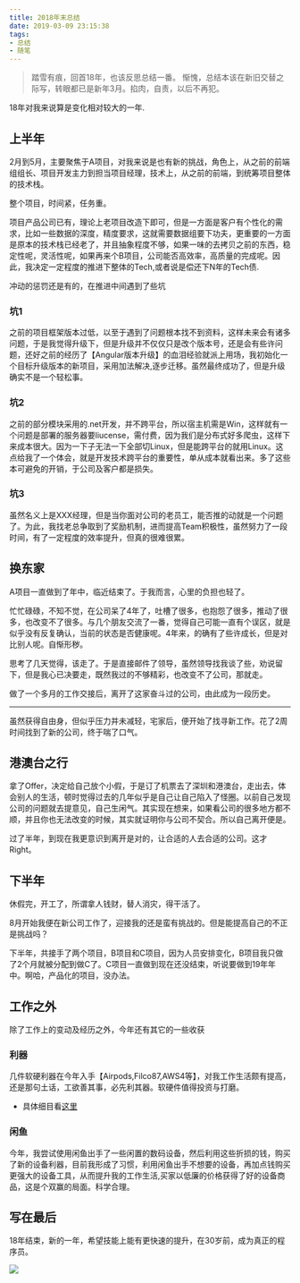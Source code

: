 ```yaml
---
title: 2018年末总结
date: 2019-03-09 23:15:38
tags:
- 总结
- 随笔
---
```

> 踏雪有痕，回首18年，也该反思总结一番。
惭愧，总结本该在新旧交替之际写，转眼都已是新年3月。掐肉，自责，以后不再犯。

18年对我来说算是变化相对较大的一年.

## 上半年
2月到5月，主要聚焦于A项目，对我来说是也有新的挑战，角色上，从之前的前端组组长、项目开发主力到担当项目经理，技术上，从之前的前端，到统筹项目整体的技术栈。

整个项目，时间紧，任务重。

项目产品公司已有，理论上老项目改造下即可，但是一方面是客户有个性化的需求，比如一些数据的深度，精度要求，这就需要数据组要下功夫，更重要的一方面是原本的技术栈已经老了，并且抽象程度不够，如果一味的去拷贝之前的东西，稳定性呢，灵活性呢，如果再来个B项目，公司能否高效率，高质量的完成呢。因此，我决定一定程度的推进下整体的Tech,或者说是偿还下N年的Tech债.

冲动的惩罚还是有的，在推进中间遇到了些坑

### 坑1
之前的项目框架版本过低，以至于遇到了问题根本找不到资料，这样未来会有诸多问题，于是我觉得升级下，但是升级并不仅仅只是改个版本号，还是会有些许问题，还好之前的经历了【Angular版本升级】的血泪经验就派上用场，我初始化一个目标升级版本的新项目，采用加法解决,逐步迁移。虽然最终成功了，但是升级确实不是一个轻松事。

### 坑2
之前的部分模块采用的.net开发，并不跨平台，所以宿主机需是Win，这样就有一个问题是部署的服务器要liucense，需付费，因为我们是分布式好多爬虫，这样下来成本很大。因为一下子无法一下全部切Linux，但是能跨平台的就用Linux。这点给我了一个体会，就是开发技术跨平台的重要性，单从成本就看出来。多了这些本可避免的开销，于公司及客户都是损失。

### 坑3
虽然名义上是XXX经理，但是当你面对公司的老员工，能否推的动就是一个问题了。为此，我找老总争取到了奖励机制，进而提高Team积极性，虽然努力了一段时间，有了一定程度的效率提升，但真的很难很累。


## 换东家

A项目一直做到了年中，临近结束了。于我而言，心里的负担也轻了。

忙忙碌碌，不知不觉，在公司呆了4年了，吐槽了很多，也抱怨了很多，推动了很多，也改变不了很多。与几个朋友交流了一番，觉得自己可能一直有个误区，就是似乎没有反复确认，当前的状态是否健康呢。4年来，的确有了些许成长，但是对比别人呢。自惭形秽。

思考了几天觉得，该走了。于是直接邮件了领导，虽然领导找我谈了些，劝说留下，但是我心已决要走，既然我过的不够精彩，也改变不了公司，那就走。

做了一个多月的工作交接后，离开了这家奋斗过的公司，由此成为一段历史。

-----

虽然获得自由身，但似乎压力并未减轻，宅家后，便开始了找寻新工作。花了2周时间找到了新的公司，终于喘了口气。

## 港澳台之行

拿了Offer，决定给自己放个小假，于是订了机票去了深圳和港澳台，走出去，体会别人的生活，顿时觉得过去的几年似乎是自己让自己陷入了怪圈。以前自己发现公司的问题就去提意见，自己生闲气。其实现在想来，如果看公司的很多地方都不顺，并且你也无法改变的时候，其实就证明你与公司不契合。所以自己离开便是。

过了半年，到现在我更意识到离开是对的，让合适的人去合适的公司。这才Right。

## 下半年

休假完，开工了，所谓拿人钱财，替人消灾，得干活了。

8月开始我便在新公司工作了，迎接我的还是蛮有挑战的。但是能提高自己的不正是挑战吗？

下半年，共接手了两个项目，B项目和C项目，因为人员安排变化，B项目我只做了2个月就被分配到做C了。C项目一直做到现在还没结束，听说要做到19年年中。啊哈，产品化的项目，没办法。


## 工作之外
除了工作上的变动及经历之外，今年还有其它的一些收获

### 利器
几件软硬利器在今年入手【Airpods,Filco87,AWS4等】，对我工作生活颇有提高，还是那句土话，工欲善其事，必先利其器。软硬件值得投资与打磨。
- 具体细目看[这里](https://1991421.cn/2018/12/09/1db46db9/)

### 闲鱼
今年，我尝试使用闲鱼出手了一些闲置的数码设备，然后利用这些折损的钱，购买了新的设备利器，目前我形成了习惯，利用闲鱼出手不想要的设备，再加点钱购买更强大的设备工具，从而提升我的工作生活,买家以低廉的价格获得了好的设备商品，这是个双赢的局面。科学合理。


## 写在最后
18年结束，新的一年，希望技能上能有更快速的提升，在30岁前，成为真正的程序员。

![](http://static.1991421.cn/2019-03-09-151252.png)

